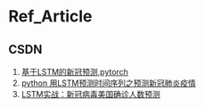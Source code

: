 # Ref_Article
## CSDN
1. [基于LSTM的新冠预测,pytorch](https://blog.csdn.net/helldoger/article/details/107132546?ops_request_misc=%257B%2522request%255Fid%2522%253A%2522161622503616780262529536%2522%252C%2522scm%2522%253A%252220140713.130102334.pc%255Fall.%2522%257D&request_id=161622503616780262529536&biz_id=0&utm_medium=distribute.pc_search_result.none-task-blog-2~all~first_rank_v2~rank_v29-8-107132546.first_rank_v2_pc_rank_v29&utm_term=%E6%96%B0%E5%86%A0%E8%82%BA%E7%82%8E%E9%A2%84%E6%B5%8B)
2. [python 用LSTM预测时间序列之预测新冠肺炎疫情](https://blog.csdn.net/xspyzm/article/details/105367729?ops_request_misc=%257B%2522request%255Fid%2522%253A%2522161622503616780262529536%2522%252C%2522scm%2522%253A%252220140713.130102334.pc%255Fall.%2522%257D&request_id=161622503616780262529536&biz_id=0&utm_medium=distribute.pc_search_result.none-task-blog-2~all~first_rank_v2~rank_v29-21-105367729.first_rank_v2_pc_rank_v29&utm_term=%E6%96%B0%E5%86%A0%E8%82%BA%E7%82%8E%E9%A2%84%E6%B5%8B)
3. [LSTM实战：新冠病毒美国确诊人数预测](https://blog.csdn.net/weixin_43705953/article/details/107418717?ops_request_misc=%257B%2522request%255Fid%2522%253A%2522161622641816780255269777%2522%252C%2522scm%2522%253A%252220140713.130102334.pc%255Fall.%2522%257D&request_id=161622641816780255269777&biz_id=0&utm_medium=distribute.pc_search_result.none-task-blog-2~all~first_rank_v2~rank_v29-17-107418717.first_rank_v2_pc_rank_v29&utm_term=%E6%96%B0%E5%86%A0%E8%82%BA%E7%82%8E%E9%A2%84%E6%B5%8B)
